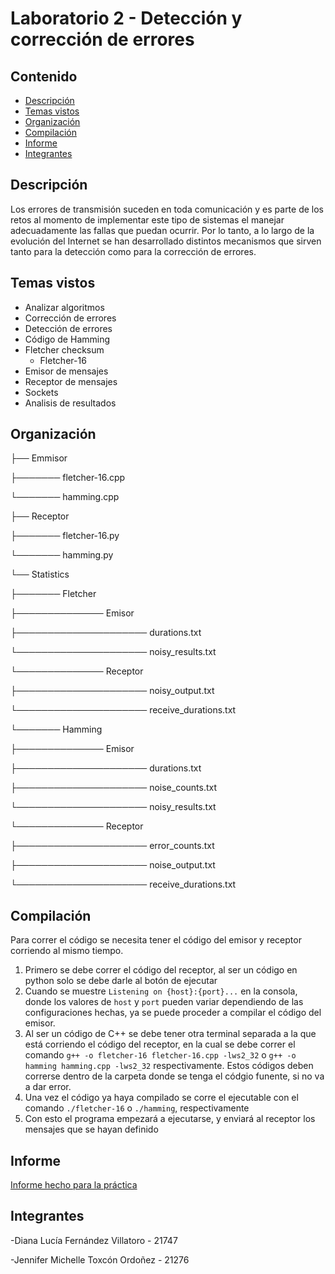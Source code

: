 # Laboratorio 2 - Detección y corrección de errores

## Contenido
- [Descripción](https://github.com/FernandezDL/Laboratorio2-Redes?tab=readme-ov-file#descripci%C3%B3n)
- [Temas vistos](https://github.com/FernandezDL/Laboratorio2-Redes?tab=readme-ov-file#temas-vistos)
- [Organización](https://github.com/FernandezDL/Laboratorio2-Redes?tab=readme-ov-file#organizaci%C3%B3n)
- [Compilación](https://github.com/FernandezDL/Laboratorio2-Redes/blob/main/README.md#compilaci%C3%B3n)
- [Informe](https://github.com/FernandezDL/Laboratorio2-Redes/blob/main/README.md#informe)
- [Integrantes](https://github.com/FernandezDL/Laboratorio2-Redes?tab=readme-ov-file#integrantes)

## Descripción
Los errores de transmisión suceden en toda comunicación y es parte de los retos al momento de
implementar este tipo de sistemas el manejar adecuadamente las fallas que puedan ocurrir. Por lo
tanto, a lo largo de la evolución del Internet se han desarrollado distintos mecanismos que sirven tanto para la detección como para la corrección de errores.

## Temas vistos
- Analizar algoritmos
- Corrección de errores
- Detección de errores
- Código de Hamming
- Fletcher checksum
     - Fletcher-16
- Emisor de mensajes
- Receptor de mensajes
- Sockets
- Analisis de resultados
   
## Organización
├── Emmisor

├─────── fletcher-16.cpp

└─────── hamming.cpp

├── Receptor

├─────── fletcher-16.py

└─────── hamming.py

└── Statistics

├─────── Fletcher

├────────────── Emisor

├───────────────────── durations.txt

└───────────────────── noisy_results.txt

└────────────── Receptor

├───────────────────── noisy_output.txt

└───────────────────── receive_durations.txt

└─────── Hamming

├────────────── Emisor

├───────────────────── durations.txt

├───────────────────── noise_counts.txt

└───────────────────── noisy_results.txt

└────────────── Receptor

├───────────────────── error_counts.txt

├───────────────────── noise_output.txt

└───────────────────── receive_durations.txt

## Compilación
Para correr el código se necesita tener el código del emisor y receptor corriendo al mismo tiempo.

1. Primero se debe correr el código del receptor, al ser un código en python solo se debe darle al botón de ejecutar
2. Cuando se muestre ```Listening on {host}:{port}...``` en la consola, donde los valores de `host` y `port` pueden variar dependiendo de las configuraciones hechas, ya se puede proceder a compilar el código del emisor.
3. Al ser un código de C++ se debe tener otra terminal separada a la que está corriendo el código del receptor, en la cual se debe correr el comando ``` g++ -o fletcher-16 fletcher-16.cpp -lws2_32 ``` o ``` g++ -o hamming hamming.cpp -lws2_32 ``` respectivamente. Estos códigos deben correrse dentro de la carpeta donde se tenga el códgio funente, si no va a dar error.
4. Una vez el código ya haya compilado se corre el ejecutable con el comando ``` ./fletcher-16 ``` o ``` ./hamming ```, respectivamente
5. Con esto el programa empezará a ejecutarse, y enviará al receptor los mensajes que se hayan definido

## Informe
[Informe hecho para la práctica](https://docs.google.com/document/d/1Eo4X0Vu4rPYmADFMp9DyjS3EiYBp3Cb_1RQccAKgXIo/edit?usp=sharing)

## Integrantes
-Diana Lucía Fernández Villatoro - 21747

-Jennifer Michelle Toxcón Ordoñez - 21276
